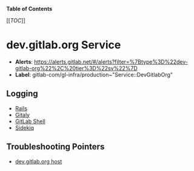 <!-- MARKER: do not edit this section directly. Edit services/service-catalog.yml then run scripts/generate-docs -->

**Table of Contents**

[[_TOC_]]

# dev.gitlab.org Service

* **Alerts**: <https://alerts.gitlab.net/#/alerts?filter=%7Btype%3D%22dev-gitlab-org%22%2C%20tier%3D%22sv%22%7D>
* **Label**: gitlab-com/gl-infra/production~"Service::DevGitlabOrg"

## Logging

* [Rails](https://nonprod-log.gitlab.net/app/r/s/FUSMg)
* [Gitaly](https://nonprod-log.gitlab.net/app/r/s/DUsV1)
* [GitLab Shell](https://nonprod-log.gitlab.net/app/r/s/nDLCx)
* [Sidekiq](https://nonprod-log.gitlab.net/app/r/s/k0z53)

## Troubleshooting Pointers

* [dev.gitlab.org host](../bastions/dev-host.md)
<!-- END_MARKER -->

<!-- ## Summary -->

<!-- ## Architecture -->

<!-- ## Performance -->

<!-- ## Scalability -->

<!-- ## Availability -->

<!-- ## Durability -->

<!-- ## Security/Compliance -->

<!-- ## Monitoring/Alerting -->

<!-- ## Links to further Documentation -->
